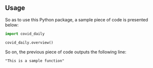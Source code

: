 ## Usage

So as to use this Python package, a sample piece of code is presented below:

```python
import covid_daily

covid_daily.overview()
```

So on, the previous piece of code outputs the following line:

```{r, engine='python', count_lines}
"This is a sample function"
```